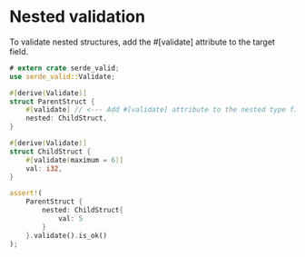 # Nested validation

To validate nested structures, add the #[validate] attribute to the target field.

```rust
# extern crate serde_valid;
use serde_valid::Validate;

#[derive(Validate)]
struct ParentStruct {
    #[validate] // <--- Add #[validate] attribute to the nested type field!
    nested: ChildStruct,
}

#[derive(Validate)]
struct ChildStruct {
    #[validate(maximum = 6)]
    val: i32,
}

assert!(
    ParentStruct {
        nested: ChildStruct{
            val: 5
        }
    }.validate().is_ok()
);
```
